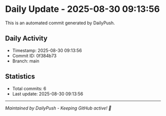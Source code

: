 # Daily Update - 2025-08-30 09:13:56

This is an automated commit generated by DailyPush.

## Daily Activity
- Timestamp: 2025-08-30 09:13:56
- Commit ID: 0f384b73
- Branch: main

## Statistics
- Total commits: 6
- Last update: 2025-08-30 09:13:56

---
*Maintained by DailyPush - Keeping GitHub active! 🚀*
